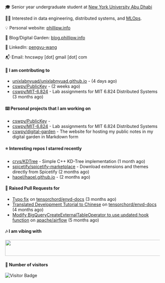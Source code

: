 🎓 Senior year undergraduate student at [New York University Abu Dhabi](https://nyuad.nyu.edu/en/)

🧑‍💻 Interested in data engineering, distributed systems, and [MLOps](https://dlab.berkeley.edu/news/what-mlops-introduction-world-machine-learning-operations).

💡 Personal website: [phillipw.info](https://phillipw.info/)

📓 Blog/Digital Garden: [blog.phillipw.info](https://blog.phillipw.info/)

🙌 LinkedIn: [pengyu-wang](https://www.linkedin.com/in/pengyu-wang/)

📬 Email: hncswpy [dot] gmail [dot] com

#### 🔭 I am contributing to

- [unixlabnyuad/unixlabnyuad.github.io](https://github.com/unixlabnyuad/unixlabnyuad.github.io) -  (4 days ago)
- [cswpy/PublicKey](https://github.com/cswpy/PublicKey) -  (2 weeks ago)
- [cswpy/MIT-6.824](https://github.com/cswpy/MIT-6.824) - Lab assignments for MIT 6.824 Distributed Systems (3 months ago)

#### ⌨️ Personal projects that I am working on

- [cswpy/PublicKey](https://github.com/cswpy/PublicKey) - 
- [cswpy/MIT-6.824](https://github.com/cswpy/MIT-6.824) - Lab assignments for MIT 6.824 Distributed Systems
- [cswpy/digital-garden](https://github.com/cswpy/digital-garden) - The website for hosting my public notes in my digital garden in Markdown form

#### ⭐ Interesting repos I starred recently

- [crvs/KDTree](https://github.com/crvs/KDTree) - Simple C&#43;&#43; KD-Tree implementation (1 month ago)
- [spicetify/spicetify-marketplace](https://github.com/spicetify/spicetify-marketplace) - Download extensions and themes directly from Spicetify (2 months ago)
- [haoel/haoel.github.io](https://github.com/haoel/haoel.github.io) -  (2 months ago)

#### 🔨 Raised Pull Requests for

- [Typo fix](https://github.com/tensorchord/envd-docs/pull/73) on [tensorchord/envd-docs](https://github.com/tensorchord/envd-docs) (3 months ago)
- [Translated Development Tutorial to Chinese](https://github.com/tensorchord/envd-docs/pull/71) on [tensorchord/envd-docs](https://github.com/tensorchord/envd-docs) (4 months ago)
- [Modify BigQueryCreateExternalTableOperator to use updated hook function](https://github.com/apache/airflow/pull/24363) on [apache/airflow](https://github.com/apache/airflow) (5 months ago)

#### 🎶 I am vibing with
<img
	src="https://spotify-badge-opal.vercel.app/api/now-playing.svg"
	width="540"
	height="52"
/>

#### 🔢 Number of visitors
![Visitor Badge](https://visitor-badge.laobi.icu/badge?page_id=cswpy)
